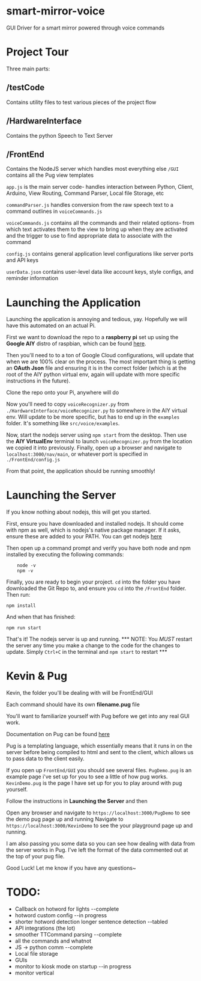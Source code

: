 # smart-mirror-voice
GUI Driver for a smart mirror powered through voice commands

# Project Tour
Three main parts:

## /testCode
Contains utility files to test various pieces of the project flow

## /HardwareInterface
Contains the python Speech to Text Server

## /FrontEnd
Contains the NodeJS server which handles most everything else
`/GUI` contains all the Pug view templates

`app.js` is the main server code- handles interaction between Python, Client, Arduino, View Routing, Command Parser, Local file Storage, etc

`commandParser.js` handles conversion from the raw speech text to a command outlines in `voiceCommands.js`

`voiceCommands.js` contains all the commands and their related options- from which text activates them to the view to bring up when they are activated and the trigger to use to find appropriate data to associate with the command

`config.js` contains general application level configurations like server ports and API keys

`userData.json` contains user-level data like account keys, style configs, and reminder information

# Launching the Application
Launching the application is annoying and tedious, yay. Hopefully we will have this automated on an actual Pi.

First we want to download the repo to a **raspberry pi** set up using the **Google AIY** distro of raspbian, which can be found [here](https://aiyprojects.withgoogle.com/voice).

Then you'll need to to a ton of Google Cloud configurations, will update that when we are 100% clear on the process. The most important thing is getting an **OAuth Json** file and ensuring it is in the correct folder (which is at the root of the AIY python virtual env, again will update with more specific instructions in the future).

Clone the repo onto your Pi, anywhere will do

Now you'll need to copy `voiceRecognizer.py` from `./HardwareInterface/voiceRecognizer.py` to somewhere in the AIY virtual env. Will update to be more specific, but has to end up in the `examples` folder. It's something like `src/voice/examples`. 

Now, start the nodejs server using `npm start` from the desktop. Then use the **AIY VirtualEnv** terminal to launch `voiceRecognizer.py` from the location we copied it into previously. Finally, open up a browser and navigate to `localhost:3000/nav/main`, or whatever port is specified in `./FrontEnd/config.js`

From that point, the application should be running smoothly!

# Launching the Server

If you know nothing about nodejs, this will get you started.

First, ensure you have downloaded and installed nodejs. It should come with npm as well, which is nodejs's native package manager. If it asks, ensure these are added to your PATH.
You can get nodejs [here](https://nodejs.org/en/)

Then open up a command prompt and verify you have both node and npm installed by executing the following commands:
```
    node -v
    npm -v
```

Finally, you are ready to begin your project. `cd` into the folder you have downloaded the Git Repo to, and ensure you `cd` into the `/FrontEnd` folder.
Then run:
```
npm install
```
And when that has finished:
```
npm run start
```

That's it! The nodejs server is up and running.
*** NOTE: You *MUST* restart the server any time you make a change to the code for the changes to update. Simply `Ctrl+C` in the terminal and `npm start` to restart ***

# Kevin & Pug
Kevin, the folder you'll be dealing with will be FrontEnd/GUI

Each command should have its own **filename.pug** file

You'll want to familiarize yourself with Pug before we get into any real GUI work.

Documentation on Pug can be found [here](https://pugjs.org/api/getting-started.html)

Pug is a templating language, which essentially means that it runs in on the server before being compiled to html and sent to the client, which allows us to pass data to the client easily.

If you open up `FrontEnd/GUI` you should see several files. `PugDemo.pug` is an example page i've set up for you to see a little of how pug works. `KevinDemo.pug` is the page I have set up for you to play around with pug yourself.

Follow the instructions in **Launching the Server** and then

Open any browser and navigate to `https://localhost:3000/PugDemo` to see the demo pug page up and running
Navigate to `https://localhost:3000/KevinDemo` to see the your playground page up and running.

I am also passing you some data so you can see how dealing with data from the server works in Pug. I've left the format of the data commented out at the top of your pug file.

Good Luck! Let me know if you have any questions~

# TODO:
* Callback on hotword for lights --complete
* hotword custom config --in progress
* shorter hotword detection longer sentence detection --tabled
* API integrations (the lot)
* smoother TTCommand parsing --complete
* all the commands and whatnot
* JS -> python comm --complete
* Local file storage
* GUIs
* monitor to kiosk mode on startup --in progress
* monitor vertical